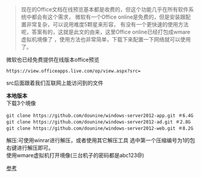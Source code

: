 > 现在的Office文档在线预览基本都是收费的，但这个功能几乎在所有软件系统中都会有这个需求，
> 微软有一个Office online是免费的，但是安装跟配置非常复杂，可以说用难度5颗星来形容，
> 有没有一个更快速的使用方法呢，答案有的，这就是此文的由来，这里Office online已经打包成wmare虚拟机境像了
> ，使用方法也非常简单，下载下来配置一下网络就可以使用了。

微软也已经免费提供在线版本office预览
```
https://view.officeapps.live.com/op/view.aspx?src=
```
src后面跟着我们互联网上能访问到的文件

**本地版本**  
下载3个境像
```
git clone https://github.com/dounine/windows-server2012-app.git ＃6.4G
git clone https://github.com/dounine/windows-server2012-ad.git ＃2.8G
git clone https://github.com/dounine/windows-server2012-web.git ＃8.2G
```

解压:可使用winrar进行解压，或者使用其它解压工具
选中第一个压缩编号为1的包右键进行解压即可。  
使用wmare虚拟机打开境像(三台机子的密码都是abc123@)

[参考](https://www.jianshu.com/p/c67d103484a4 ':target=_blank')  
